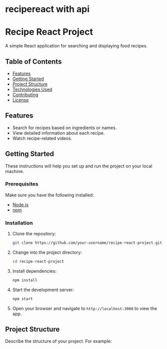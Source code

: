 # recipereact with api
# Recipe React Project

A simple React application for searching and displaying food recipes.

## Table of Contents

- [Features](#features)
- [Getting Started](#getting-started)
- [Project Structure](#project-structure)
- [Technologies Used](#technologies-used)
- [Contributing](#contributing)
- [License](#license)

## Features

- Search for recipes based on ingredients or names.
- View detailed information about each recipe.
- Watch recipe-related videos.

## Getting Started

These instructions will help you set up and run the project on your local machine.

### Prerequisites

Make sure you have the following installed:

- [Node.js](https://nodejs.org/)
- [npm](https://www.npmjs.com/)

### Installation

1. Clone the repository:

    ```bash
    git clone https://github.com/your-username/recipe-react-project.git
    ```

2. Change into the project directory:

    ```bash
    cd recipe-react-project
    ```

3. Install dependencies:

    ```bash
    npm install
    ```

4. Start the development server:

    ```bash
    npm start
    ```

5. Open your browser and navigate to `http://localhost:3000` to view the app.

## Project Structure

Describe the structure of your project. For example:

